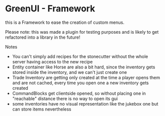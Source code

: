 # GreenUI - Framework

this is a Framework to ease the creation of custom menus.

Please note: this was made a plugin for testing purposes and is likely to get refactored into a library in the future!

Notes

* You can't simply add recipes for the stonecutter without the whole server having access to the new recipe
* Entity container like Horse are also a bit hard, since the inventory gets stored inside the inventory, and we can't
  just create one
* Trade Inventory are getting only created at the time a player opens them and are not cached, every time you open one a
  new inventory gets created
* CommandBlocks get clientside opened, so without placing one in "reachable" distance there is no way to open its gui
* some inventories have no visual representation like the jukebox one but can store items nevertheless